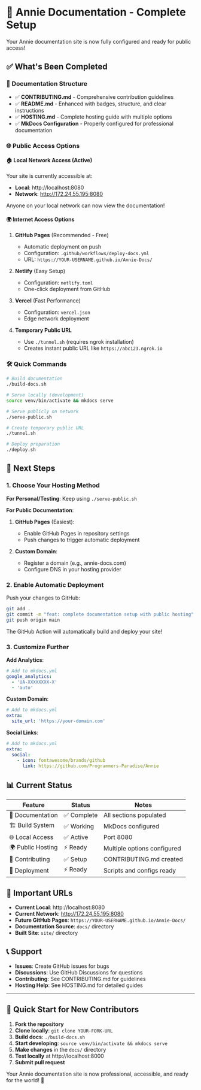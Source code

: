 # 🎉 Annie Documentation - Complete Setup

Your Annie documentation site is now fully configured and ready for public access!

## ✅ What's Been Completed

### 📁 Documentation Structure
- ✅ **CONTRIBUTING.md** - Comprehensive contribution guidelines
- ✅ **README.md** - Enhanced with badges, structure, and clear instructions
- ✅ **HOSTING.md** - Complete hosting guide with multiple options
- ✅ **MkDocs Configuration** - Properly configured for professional documentation

### 🌐 Public Access Options

#### 🏠 Local Network Access (Active)
Your site is currently accessible at:
- **Local**: http://localhost:8080
- **Network**: http://172.24.55.195:8080

Anyone on your local network can now view the documentation!

#### 🌍 Internet Access Options

1. **GitHub Pages** (Recommended - Free)
   - Automatic deployment on push
   - Configuration: `.github/workflows/deploy-docs.yml`
   - URL: `https://YOUR-USERNAME.github.io/Annie-Docs/`

2. **Netlify** (Easy Setup)
   - Configuration: `netlify.toml`
   - One-click deployment from GitHub

3. **Vercel** (Fast Performance)
   - Configuration: `vercel.json`
   - Edge network deployment

4. **Temporary Public URL**
   - Use `./tunnel.sh` (requires ngrok installation)
   - Creates instant public URL like `https://abc123.ngrok.io`

### 🛠 Quick Commands

```bash
# Build documentation
./build-docs.sh

# Serve locally (development)
source venv/bin/activate && mkdocs serve

# Serve publicly on network
./serve-public.sh

# Create temporary public URL
./tunnel.sh

# Deploy preparation
./deploy.sh
```

## 🚀 Next Steps

### 1. Choose Your Hosting Method

**For Personal/Testing**: Keep using `./serve-public.sh`

**For Public Documentation**:
1. **GitHub Pages** (Easiest):
   - Enable GitHub Pages in repository settings
   - Push changes to trigger automatic deployment

2. **Custom Domain**:
   - Register a domain (e.g., annie-docs.com)
   - Configure DNS in your hosting provider

### 2. Enable Automatic Deployment

Push your changes to GitHub:
```bash
git add .
git commit -m "feat: complete documentation setup with public hosting"
git push origin main
```

The GitHub Action will automatically build and deploy your site!

### 3. Customize Further

**Add Analytics**:
```yaml
# Add to mkdocs.yml
google_analytics:
  - 'UA-XXXXXXXX-X'
  - 'auto'
```

**Custom Domain**:
```yaml
# Add to mkdocs.yml
extra:
  site_url: 'https://your-domain.com'
```

**Social Links**:
```yaml
# Add to mkdocs.yml
extra:
  social:
    - icon: fontawesome/brands/github
      link: https://github.com/Programmers-Paradise/Annie
```

## 📊 Current Status

| Feature | Status | Notes |
|---------|--------|-------|
| 📖 Documentation | ✅ Complete | All sections populated |
| 🏗 Build System | ✅ Working | MkDocs configured |
| 🌐 Local Access | ✅ Active | Port 8080 |
| 🌍 Public Hosting | ⚡ Ready | Multiple options configured |
| 🤝 Contributing | ✅ Setup | CONTRIBUTING.md created |
| 🚀 Deployment | ⚡ Ready | Scripts and configs ready |

## 🔗 Important URLs

- **Current Local**: http://localhost:8080
- **Current Network**: http://172.24.55.195:8080
- **Future GitHub Pages**: `https://YOUR-USERNAME.github.io/Annie-Docs/`
- **Documentation Source**: `docs/` directory
- **Built Site**: `site/` directory

## 📞 Support

- **Issues**: Create GitHub issues for bugs
- **Discussions**: Use GitHub Discussions for questions
- **Contributing**: See CONTRIBUTING.md for guidelines
- **Hosting Help**: See HOSTING.md for detailed guides

---

## 🎯 Quick Start for New Contributors

1. **Fork the repository**
2. **Clone locally**: `git clone YOUR-FORK-URL`
3. **Build docs**: `./build-docs.sh`
4. **Start developing**: `source venv/bin/activate && mkdocs serve`
5. **Make changes** in the `docs/` directory
6. **Test locally** at http://localhost:8000
7. **Submit pull request**

Your Annie documentation site is now professional, accessible, and ready for the world! 🌟
